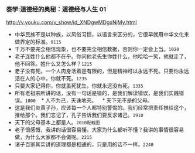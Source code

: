 ### 泰学:道德经的奥秘：道德经与人生 01
http://v.youku.com/v_show/id_XNDgwMDgxNjMy.html
- 中华民族不是以种族，以风俗习惯，以语言来区分的，它很早就用中华文化来做界定的标准。`0115`
- 千万不要完全相信现象，也不要完全相信数据，否则你一定会上当。`1020`
- 老子连姓什么他都不在乎。你问他老先生你姓什么，他哈哈一笑，他就走了，他不回答。姓什么又怎么样？`1215`
- 老子没有死。一个人肉身活着是有限的，但是精神可以永远不死。只要你永远活在人的心中，你就不死。`1235`
- 只要大家记得你，你就虽死犹生。你就永远没有死。`1335`
- 所有老祖宗所讲的话，没有一句话是错的，是我们解读错误，是我们实践错误。`1800`
    * 人不为己，天诛地灭。
    * 天下无不是的父母。
- 这是我们炎黄子孙，应该每一个人都特别警惕的。我们经常把责任推给这个，推给那个。我们忘记了，孔子告诉我们要反求诸己。`1910`
- 天下的父母基本上都是人。`2010配截图`
- 老子很感慨，我讲的话很容易懂，大家为什么都听不懂？我讲的事情很容易做，为什么大家都不会做呢。`2215`
- 诸子百家其实讲的道理都是相通的，只是用的话不一样。`2240`
